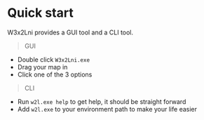 # Quick start

W3x2Lni provides a GUI tool and a CLI tool.

> GUI

- Double click `W3x2Lni.exe`
- Drag your map in
- Click one of the 3 options

> CLI

- Run `w2l.exe help` to get help, it should be straight forward
- Add `w2l.exe` to your environment path to make your life easier
